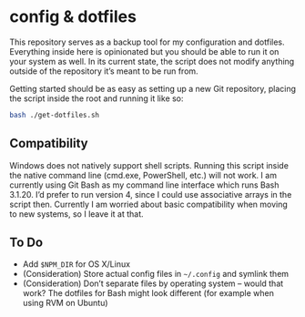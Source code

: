 # config & dotfiles

This repository serves as a backup tool for my configuration and dotfiles. Everything inside here is opinionated but you should be able to run it on your system as well. In its current state, the script does not modify anything outside of the repository it’s meant to be run from.

Getting started should be as easy as setting up a new Git repository, placing the script inside the root and running it like so:

```bash
bash ./get-dotfiles.sh
```

## Compatibility

Windows does not natively support shell scripts. Running this script inside the native command line (cmd.exe, PowerShell, etc.) will not work. I am currently using Git Bash as my command line interface which runs Bash 3.1.20. I’d prefer to run version 4, since I could use associative arrays in the script then. Currently I am worried about basic compatibility when moving to new systems, so I leave it at that.

## To Do

- Add `$NPM_DIR` for OS X/Linux
- (Consideration) Store actual config files in `~/.config` and symlink them
- (Consideration) Don’t separate files by operating system – would that work? The dotfiles for Bash might look different (for example when using RVM on Ubuntu)
